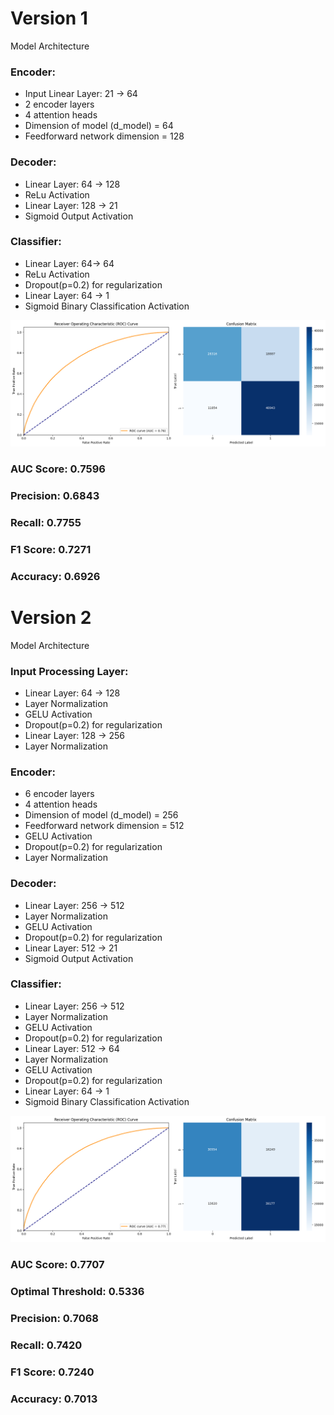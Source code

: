 # Version 1
Model Architecture
### Encoder:
- Input Linear Layer: 21 → 64
- 2 encoder layers
- 4 attention heads
- Dimension of model (d_model) = 64
- Feedforward network dimension = 128

### Decoder:
- Linear Layer: 64 → 128
- ReLu Activation
- Linear Layer: 128 → 21
- Sigmoid Output Activation

### Classifier:
- Linear Layer: 64→ 64
- ReLu Activation
- Dropout(p=0.2) for regularization
- Linear Layer: 64 → 1
- Sigmoid Binary Classification Activation

<div align="center">
  <img src="https://github.com/arshian11/CMS-Event-Classification/blob/main/assets/auto_encode_v1.png" alt="Result Images" width="700">
  <br>
</div>

### AUC Score: 0.7596
### Precision: 0.6843
### Recall: 0.7755
### F1 Score: 0.7271
### Accuracy: 0.6926
  
# Version 2
Model Architecture
### Input Processing Layer:
- Linear Layer: 64 → 128
- Layer Normalization
- GELU Activation
- Dropout(p=0.2) for regularization
- Linear Layer: 128 → 256 
- Layer Normalization

### Encoder:
- 6 encoder layers
- 4 attention heads
- Dimension of model (d_model) = 256
- Feedforward network dimension = 512
- GELU Activation
- Dropout(p=0.2) for regularization
- Layer Normalization

### Decoder:
- Linear Layer: 256 → 512
- Layer Normalization
- GELU Activation
- Dropout(p=0.2) for regularization
- Linear Layer: 512 → 21 
- Sigmoid Output Activation

### Classifier:
- Linear Layer: 256 → 512
- Layer Normalization
- GELU Activation
- Dropout(p=0.2) for regularization
- Linear Layer: 512 → 64
- Layer Normalization
- GELU Activation
- Dropout(p=0.2) for regularization
- Linear Layer: 64 → 1
- Sigmoid Binary Classification Activation

<div align="center">
  <img src="https://github.com/arshian11/CMS-Event-Classification/blob/main/assets/auto_encode_v2.png" alt="Result Images" width="700">
  <br>
</div>

### AUC Score: 0.7707
### Optimal Threshold: 0.5336
### Precision: 0.7068
### Recall: 0.7420
### F1 Score: 0.7240
### Accuracy: 0.7013
